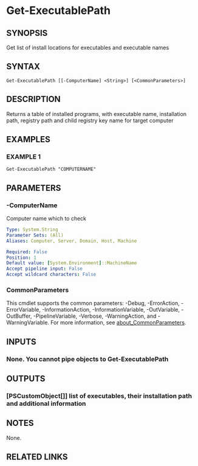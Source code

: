 ﻿---
external help file: Project.Windows.ProgramInfo-help.xml
Module Name: Project.Windows.ProgramInfo
online version: https://github.com/metablaster/WindowsFirewallRuleset/blob/develop/Modules/Project.Windows.ProgramInfo/Help/en-US/Get-ExecutablePath.md
schema: 2.0.0
---

# Get-ExecutablePath

## SYNOPSIS

Get list of install locations for executables and executable names

## SYNTAX

```none
Get-ExecutablePath [[-ComputerName] <String>] [<CommonParameters>]
```

## DESCRIPTION

Returns a table of installed programs, with executable name, installation path,
registry path and child registry key name for target computer

## EXAMPLES

### EXAMPLE 1

```none
Get-ExecutablePath "COMPUTERNAME"
```

## PARAMETERS

### -ComputerName

Computer name which to check

```yaml
Type: System.String
Parameter Sets: (All)
Aliases: Computer, Server, Domain, Host, Machine

Required: False
Position: 1
Default value: [System.Environment]::MachineName
Accept pipeline input: False
Accept wildcard characters: False
```

### CommonParameters

This cmdlet supports the common parameters: -Debug, -ErrorAction, -ErrorVariable, -InformationAction, -InformationVariable, -OutVariable, -OutBuffer, -PipelineVariable, -Verbose, -WarningAction, and -WarningVariable. For more information, see [about_CommonParameters](http://go.microsoft.com/fwlink/?LinkID=113216).

## INPUTS

### None. You cannot pipe objects to Get-ExecutablePath

## OUTPUTS

### [PSCustomObject[]] list of executables, their installation path and additional information

## NOTES

None.

## RELATED LINKS


